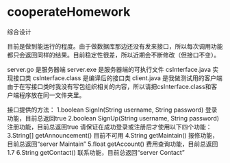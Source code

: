 # cooperateHomework
综合设计

目前是做到能运行的程度。由于做数据库那边还没有发来接口，所以每次调用功能都只会返回同样的结果。目前稳定性很差，所以近期会不断修改（但接口不变）。

server.go 是服务器端
server.exe 是服务器端的可执行文件
csInterface.java 实现接口类
csInterface.class 是编译后的接口类
client.java 是我做测试用的客户端
由于在写接口类时我没有写包组织相关的内容，所以请把csInterface.class和客户端程序放在同一文件夹里。

接口提供的方法：
1.boolean SignIn(String username, String password)
登录功能，目前总返回true
2.boolean SignUp(String username, String password)
注册功能，目前总返回true
请保证在成功登录或注册后才使用以下四个功能：
3.String[] getAnnouncement()
目前不可用
4.String getMaintain()
报修功能，目前总返回“server Maintain”
5.float getAccount()
费用查询功能，目前总返回1.7
6.String getContact()
联系功能，目前总返回“server Contact”
